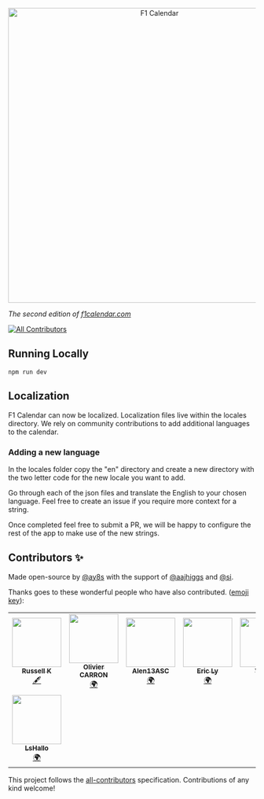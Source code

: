 <p align="center">
    <a href="https://f1calendar.com"><img src="https://f1calendar.com/share.png" width="600" alt="F1 Calendar" /></a>
</p>

_The second edition of [f1calendar.com](https://f1calendar.com)_

<!-- ALL-CONTRIBUTORS-BADGE:START - Do not remove or modify this section -->
[![All Contributors](https://img.shields.io/badge/all_contributors-8-orange.svg?style=flat-square)](#contributors-)
<!-- ALL-CONTRIBUTORS-BADGE:END -->


## Running Locally

```
npm run dev
```

## Localization

F1 Calendar can now be localized. Localization files live within the locales directory. We rely on community contributions to add additional languages to the calendar. 


### Adding a new language

In the locales folder copy the "en" directory and create a new directory with the two letter code for the new locale you want to add.

Go through each of the json files and translate the English to your chosen language. Feel free to create an issue if you require more context for a string.

Once completed feel free to submit a PR, we will be happy to configure the rest of the app to make use of the new strings.

## Contributors ✨

Made open-source by [@ay8s](https://twitter.com/ay8s) with the support of [@aajhiggs](https://twitter.com/aajhiggs) and [@si](https://twitter.com/si).

Thanks goes to these wonderful people who have also contributed. ([emoji key](https://allcontributors.org/docs/en/emoji-key)):

<!-- ALL-CONTRIBUTORS-LIST:START - Do not remove or modify this section -->
<!-- prettier-ignore-start -->
<!-- markdownlint-disable -->
<table>
  <tr>
    <td align="center"><a href="https://github.com/Russ-K"><img src="https://avatars3.githubusercontent.com/u/4568306?v=4" width="100px;" alt=""/><br /><sub><b>Russell K</b></sub></a><br /><a href="#content-Russ-K" title="Content">🖋</a></td>
    <td align="center"><a href="https://github.com/carronol"><img src="https://avatars3.githubusercontent.com/u/36953864?v=4" width="100px;" alt=""/><br /><sub><b>Olivier CARRON</b></sub></a><br /><a href="#translation-carronol" title="Translation">🌍</a></td>
    <td align="center"><a href="https://github.com/Alen13ASC"><img src="https://avatars3.githubusercontent.com/u/66845425?v=4" width="100px;" alt=""/><br /><sub><b>Alen13ASC</b></sub></a><br /><a href="#translation-Alen13ASC" title="Translation">🌍</a></td>
    <td align="center"><a href="https://www.agence-fractale.fr"><img src="https://avatars2.githubusercontent.com/u/11258498?v=4" width="100px;" alt=""/><br /><sub><b>Eric Ly</b></sub></a><br /><a href="#translation-DeadEye0112" title="Translation">🌍</a></td>
    <td align="center"><a href="http://www.viktorkall.fi"><img src="https://avatars1.githubusercontent.com/u/5497520?v=4" width="100px;" alt=""/><br /><sub><b>Viktor</b></sub></a><br /><a href="#translation-vkall" title="Translation">🌍</a></td>
    <td align="center"><a href="https://github.com/matguabec"><img src="https://avatars2.githubusercontent.com/u/66858597?v=4" width="100px;" alt=""/><br /><sub><b>matguabec</b></sub></a><br /><a href="#translation-matguabec" title="Translation">🌍</a></td>
    <td align="center"><a href="https://github.com/slopezm"><img src="https://avatars1.githubusercontent.com/u/1976604?v=4" width="100px;" alt=""/><br /><sub><b>Sergio Lopez M.</b></sub></a><br /><a href="#translation-slopezm" title="Translation">🌍</a></td>
  </tr>
  <tr>
    <td align="center"><a href="https://lshallo.eu"><img src="https://avatars0.githubusercontent.com/u/22171518?v=4" width="100px;" alt=""/><br /><sub><b>LsHallo</b></sub></a><br /><a href="#translation-LsHallo" title="Translation">🌍</a></td>
  </tr>
</table>

<!-- markdownlint-enable -->
<!-- prettier-ignore-end -->
<!-- ALL-CONTRIBUTORS-LIST:END -->

This project follows the [all-contributors](https://github.com/all-contributors/all-contributors) specification. Contributions of any kind welcome!
